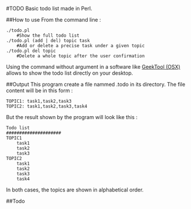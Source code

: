 #TODO
Basic todo list made in Perl.

##How to use
From the command line :
```
./todo.pl
	#Show the full todo list
./todo.pl (add | del) topic task
	#Add or delete a precise task under a given topic
./todo.pl del topic
	#Delete a whole topic after the user confirmation
```

Using the command without argument in a software like [GeekTool (OSX)](http://projects.tynsoe.org/fr/geektool/) allows to show the todo list directly on your desktop.

##Output
This program create a file nammed .todo in its directory. The file content will be in this form :

```
TOPIC1: task1,task2,task3
TOPIC2: task1,task2,task3,task4
```

But the result shown by the program will look like this :

```
Todo list
#####################
TOPIC1
	task1
	task2
	task3
TOPIC2
	task1
	task2
	task3
	task4
```

In both cases, the topics are shown in alphabetical order.

##Todo

